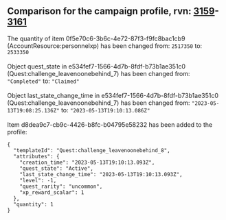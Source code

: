 ## Comparison for the campaign profile, rvn: [3159](https://github.com/PRO100KatYT/FortniteProfileRevisions/tree/main/profiles/campaign/3159%20campaign.json)-[3161](https://github.com/PRO100KatYT/FortniteProfileRevisions/tree/main/profiles/campaign/3161%20campaign.json)

The quantity of item 0f5e70c6-3b6c-4e72-87f3-f9fc8bac1cb9 (AccountResource:personnelxp) has been changed from: `2517350` to: `2533350`
<br><br>
Object quest_state in e534fef7-1566-4d7b-8fdf-b73b1ae351c0 (Quest:challenge_leavenoonebehind_7) has been changed from: `"Completed"` to: `"Claimed"`
<br><br>
Object last_state_change_time in e534fef7-1566-4d7b-8fdf-b73b1ae351c0 (Quest:challenge_leavenoonebehind_7) has been changed from: `"2023-05-13T19:08:25.136Z"` to: `"2023-05-13T19:10:13.086Z"`
<br><br>
Item d8dea9c7-cb9c-4426-b8fc-b04795e58232 has been added to the profile:

```
{
  "templateId": "Quest:challenge_leavenoonebehind_8",
  "attributes": {
    "creation_time": "2023-05-13T19:10:13.093Z",
    "quest_state": "Active",
    "last_state_change_time": "2023-05-13T19:10:13.093Z",
    "level": -1,
    "quest_rarity": "uncommon",
    "xp_reward_scalar": 1
  },
  "quantity": 1
}
```

<br><br>
